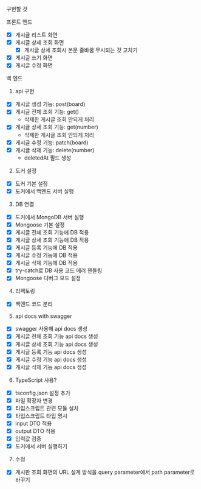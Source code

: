 구현할 것

프론트 엔드

- [x] 게시글 리스트 화면
- [x] 게시글 상세 조회 화면
  - [x] 게시글 상세 조회시 본문 줄바꿈 무시되는 것 고치기
- [x] 게시글 쓰기 화면
- [x] 게시글 수정 화면

백 엔드

1. api 구현

- [x] 게시글 생성 기능: post(board)
- [x] 게시글 전체 조회 기능: get()
  - 삭제한 게시글 조회 안되게 처리
- [x] 게시글 상세 조회 기능: get(number)
  - 삭제한 게시글 조회 안되게 처리
- [x] 게시글 수정 기능: patch(board)
- [x] 게시글 삭제 기능: delete(number)
  - deletedAt 필드 생성

2. 도커 설정

- [x] 도커 기본 설정
- [x] 도커에서 백엔드 서버 실행

3. DB 연결

- [x] 도커에서 MongoDB 서버 실행
- [x] Mongoose 기본 설정
- [x] 게시글 전체 조회 기능에 DB 적용
- [x] 게시글 상세 조회 기능에 DB 적용
- [x] 게시글 등록 기능에 DB 적용
- [x] 게시글 수정 기능에 DB 적용
- [x] 게시글 삭제 기능에 DB 적용
- [x] try-catch로 DB 사용 코드 에러 핸들링
- [x] Mongoose 디버그 모드 설정

4. 리펙토링

- [x] 백엔드 코드 분리

5. api docs with swagger

- [x] swagger 사용해 api docs 생성
- [x] 게시글 전체 조회 기능 api docs 생성
- [x] 게시글 상세 조회 기능 api docs 생성
- [x] 게시글 등록 기능 api docs 생성
- [x] 게시글 수정 기능 api docs 생성
- [x] 게시글 삭제 기능 api docs 생성

6. TypeScript 사용?

- [x] tsconfig.json 설정 추가
- [x] 파일 확장자 변경
- [x] 타입스크립트 관련 모듈 설치
- [x] 타입스크립트 타입 명시
- [x] input DTO 적용
- [x] output DTO 적용
- [x] 입력값 검증
- [x] 도커에서 서버 실행하기

7. 수정

- [x] 게시판 조회 화면의 URL 설계 방식을 query parameter에서 path parameter로 바꾸기
